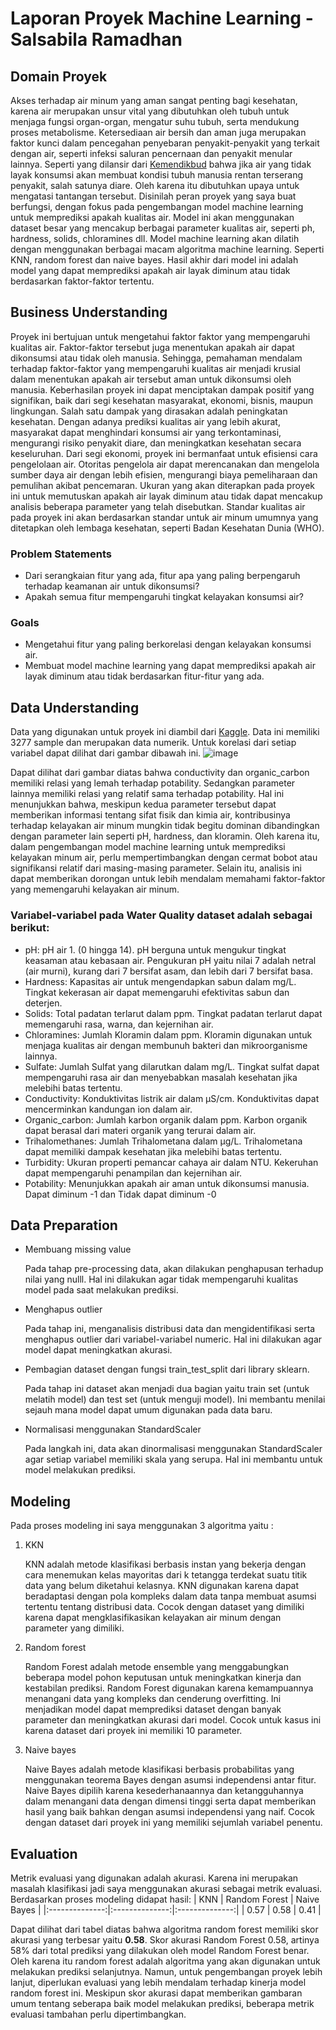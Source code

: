 # Laporan Proyek Machine Learning - Salsabila Ramadhan

## Domain Proyek

Akses terhadap air minum yang aman sangat penting bagi kesehatan, karena air merupakan unsur vital yang dibutuhkan oleh tubuh untuk menjaga fungsi organ-organ, mengatur suhu tubuh, serta mendukung proses metabolisme. Ketersediaan air bersih dan aman juga merupakan faktor kunci dalam pencegahan penyebaran penyakit-penyakit yang terkait dengan air, seperti infeksi saluran pencernaan dan penyakit menular lainnya. Seperti yang dilansir dari [Kemendikbud](https://lldikti5.kemdikbud.go.id/home/detailpost/bahaya-konsumsi-air-yang-tidak-bersih) bahwa jika air yang tidak layak konsumsi akan membuat kondisi tubuh manusia rentan terserang penyakit, salah satunya diare. Oleh karena itu dibutuhkan upaya untuk mengatasi tantangan tersebut. Disinilah peran proyek yang saya buat berfungsi, dengan fokus pada pengembangan model machine learning untuk memprediksi apakah kualitas air. Model ini akan menggunakan dataset besar yang mencakup berbagai parameter kualitas air, seperti ph, hardness, solids, chloramines dll. Model machine learning akan dilatih dengan menggunakan berbagai macam algoritma machine learning. Seperti KNN, random forest dan naive bayes. Hasil akhir dari model ini adalah model yang dapat memprediksi apakah air layak diminum atau tidak berdasarkan faktor-faktor tertentu.

## Business Understanding

Proyek ini bertujuan untuk mengetahui faktor faktor yang mempengaruhi kualitas air. Faktor-faktor tersebut juga menentukan apakah air dapat dikonsumsi atau tidak oleh manusia. Sehingga, pemahaman mendalam terhadap faktor-faktor yang mempengaruhi kualitas air menjadi krusial dalam menentukan apakah air tersebut aman untuk dikonsumsi oleh manusia. Keberhasilan proyek ini dapat menciptakan dampak positif yang signifikan, baik dari segi kesehatan masyarakat, ekonomi, bisnis, maupun lingkungan. Salah satu dampak yang dirasakan adalah peningkatan kesehatan. Dengan adanya prediksi kualitas air yang lebih akurat, masyarakat dapat menghindari konsumsi air yang terkontaminasi, mengurangi risiko penyakit diare, dan meningkatkan kesehatan secara keseluruhan. Dari segi ekonomi, proyek ini bermanfaat untuk efisiensi cara pengelolaan air. Otoritas pengelola air dapat merencanakan dan mengelola sumber daya air dengan lebih efisien, mengurangi biaya pemeliharaan dan pemulihan akibat pencemaran. Ukuran yang akan diterapkan pada proyek ini untuk memutuskan apakah air layak diminum atau tidak dapat mencakup analisis beberapa parameter yang telah disebutkan. Standar kualitas air pada proyek ini akan berdasarkan standar untuk air minum umumnya yang ditetapkan oleh lembaga kesehatan, seperti Badan Kesehatan Dunia (WHO).

### Problem Statements

- Dari serangkaian fitur yang ada, fitur apa yang paling berpengaruh terhadap keamanan air untuk dikonsumsi?
- Apakah semua fitur mempengaruhi tingkat kelayakan konsumsi air?

### Goals

- Mengetahui fitur yang paling berkorelasi dengan kelayakan konsumsi air.
- Membuat model machine learning yang dapat memprediksi apakah air layak diminum atau tidak berdasarkan fitur-fitur yang ada.

## Data Understanding
Data yang digunakan untuk proyek ini diambil dari [Kaggle](https://www.kaggle.com/datasets/adityakadiwal/water-potability). Data ini memiliki 3277 sample dan merupakan data numerik. Untuk korelasi dari setiap variabel dapat dilihat dari gambar dibawah ini.
![image](https://github.com/salsabilar311/Predictive-Analytics_Water-Quality/assets/98375087/1923d7f6-ed65-43fe-a604-5ab3e20e397a)

Dapat dilihat dari gambar diatas bahwa conductivity dan organic_carbon memiliki relasi yang lemah terhadap potability. Sedangkan parameter lainnya memiliki relasi yang relatif sama terhadap potability. Hal ini menunjukkan bahwa, meskipun kedua parameter tersebut dapat memberikan informasi tentang sifat fisik dan kimia air, kontribusinya terhadap kelayakan air minum mungkin tidak begitu dominan dibandingkan dengan parameter lain seperti pH, hardness, dan kloramin. Oleh karena itu, dalam pengembangan model machine learning untuk memprediksi kelayakan minum air, perlu mempertimbangkan dengan cermat bobot atau signifikansi relatif dari masing-masing parameter. Selain itu, analisis ini dapat memberikan dorongan untuk lebih mendalam memahami faktor-faktor yang memengaruhi kelayakan air minum.

### Variabel-variabel pada Water Quality dataset adalah sebagai berikut:
- pH: pH air 1. (0 hingga 14). pH berguna untuk mengukur tingkat keasaman atau kebasaan air. Pengukuran pH yaitu nilai 7 adalah netral (air murni), kurang dari 7 bersifat asam, dan lebih dari 7 bersifat basa.
- Hardness: Kapasitas air untuk mengendapkan sabun dalam mg/L. Tingkat kekerasan air dapat memengaruhi efektivitas sabun dan deterjen.
- Solids: Total padatan terlarut dalam ppm. Tingkat padatan terlarut dapat memengaruhi rasa, warna, dan kejernihan air.
- Chloramines: Jumlah Kloramin dalam ppm. Kloramin digunakan untuk menjaga kualitas air dengan membunuh bakteri dan mikroorganisme lainnya.
- Sulfate: Jumlah Sulfat yang dilarutkan dalam mg/L. Tingkat sulfat dapat mempengaruhi rasa air dan menyebabkan masalah kesehatan jika melebihi batas tertentu.
- Conductivity: Konduktivitas listrik air dalam μS/cm. Konduktivitas dapat mencerminkan kandungan ion dalam air.
- Organic_carbon: Jumlah karbon organik dalam ppm. Karbon organik dapat berasal dari materi organik yang terurai dalam air.
- Trihalomethanes: Jumlah Trihalometana dalam μg/L. Trihalometana dapat memiliki dampak kesehatan jika melebihi batas tertentu.
- Turbidity: Ukuran properti pemancar cahaya air dalam NTU. Kekeruhan dapat mempengaruhi penampilan dan kejernihan air.
- Potability: Menunjukkan apakah air aman untuk dikonsumsi manusia. Dapat diminum -1 dan Tidak dapat diminum -0

## Data Preparation
- Membuang missing value

  Pada tahap pre-processing data, akan dilakukan penghapusan terhadup nilai yang nulll. Hal ini dilakukan agar tidak mempengaruhi kualitas model pada saat melakukan prediksi.
- Menghapus outlier

   Pada tahap ini, menganalisis distribusi data dan mengidentifikasi serta menghapus outlier dari variabel-variabel numeric. Hal ini dilakukan agar model dapat meningkatkan akurasi.
- Pembagian dataset dengan fungsi train_test_split dari library sklearn.

  Pada tahap ini dataset akan menjadi dua bagian yaitu train set (untuk melatih model) dan test set (untuk menguji model). Ini membantu menilai sejauh mana model dapat umum digunakan pada data baru.
- Normalisasi menggunakan StandardScaler

  Pada langkah ini, data akan dinormalisasi menggunakan StandardScaler agar setiap variabel memiliki skala yang serupa. Hal ini membantu untuk model melakukan prediksi.

## Modeling
Pada proses modeling ini saya menggunakan 3 algoritma yaitu :
1. KKN

    KNN adalah metode klasifikasi berbasis instan yang bekerja dengan cara menemukan kelas mayoritas dari k tetangga terdekat suatu titik data yang belum diketahui kelasnya. KNN digunakan karena dapat beradaptasi dengan pola kompleks dalam data tanpa membuat asumsi tertentu tentang distribusi data. Cocok dengan dataset yang dimiliki karena dapat mengklasifikasikan kelayakan air minum dengan parameter yang dimiliki.

2. Random forest

    Random Forest adalah metode ensemble yang menggabungkan beberapa model pohon keputusan untuk meningkatkan kinerja dan kestabilan prediksi. Random Forest digunakan karena kemampuannya menangani data yang kompleks dan cenderung overfitting. Ini menjadikan model dapat memprediksi dataset dengan banyak parameter dan meningkatkan akurasi dari model. Cocok untuk kasus ini karena dataset dari proyek ini memiliki 10 parameter.

3. Naive bayes

    Naive Bayes adalah metode klasifikasi berbasis probabilitas yang menggunakan teorema Bayes dengan asumsi independensi antar fitur. Naive Bayes dipilih karena kesederhanaannya dan ketangguhannya dalam menangani data dengan dimensi tinggi serta dapat memberikan hasil yang baik bahkan dengan asumsi independensi yang naif. Cocok dengan dataset dari proyek ini yang memiliki sejumlah variabel penentu.

## Evaluation
Metrik evaluasi yang digunakan adalah akurasi. Karena ini merupakan masalah klasifikasi jadi saya menggunakan akurasi sebagai metrik evaluasi. Berdasarkan proses modeling didapat hasil:
| KNN | Random Forest | Naive Bayes |
|:--------------:|:--------------:|:--------------:|
| 0.57 | 0.58    | 0.41   |

Dapat dilihat dari tabel diatas bahwa algoritma random forest memiliki skor akurasi yang terbesar yaitu **0.58**. Skor akurasi Random Forest 0.58, artinya 58% dari total prediksi yang dilakukan oleh model Random Forest benar. Oleh karena itu random forest adalah algoritma yang akan digunakan untuk melakukan prediksi selanjutnya. Namun, untuk pengembangan proyek lebih lanjut, diperlukan evaluasi yang lebih mendalam terhadap kinerja model random forest ini. Meskipun skor akurasi dapat memberikan gambaran umum tentang seberapa baik model melakukan prediksi, beberapa metrik evaluasi tambahan perlu dipertimbangkan. 
